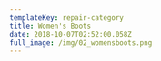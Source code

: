 ```yaml
---
templateKey: repair-category
title: Women's Boots
date: 2018-10-07T02:52:00.058Z
full_image: /img/02_womensboots.png
---
```


